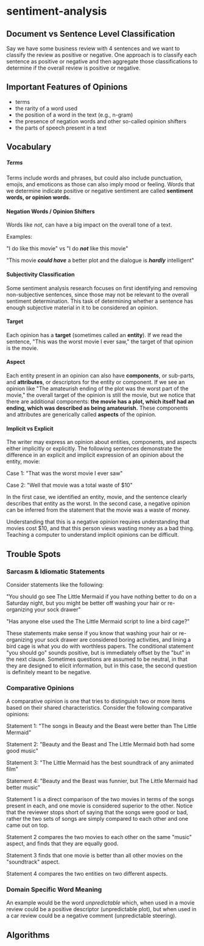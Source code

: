 # sentiment-analysis

## Document vs Sentence Level Classification

Say we have some business review with 4 sentences and we want to classify the review as positive or negative. One approach is to classify each sentence as positive or negative and then aggregate those classifications to determine if the overall review is positive or negative.

## Important Features of Opinions

- terms
- the rarity of a word used
- the position of a word in the text (e.g., n-gram)
- the presence of negation words and other so-called opinion shifters
- the parts of speech present in a text


## Vocabulary

##### Terms

Terms include words and phrases, but could also include punctuation, emojis, and emoticons as those can also imply mood or feeling. Words that we determine indicate positive or negative sentiment are called **sentiment words, or opinion words.**

#### Negation Words / Opinion Shifters

Words like *not*, can have a big impact on the overall tone of a text.

Examples:

"I do like this movie" vs "I do ***not*** like this movie"

"This movie ***could have*** a better plot and the dialogue is ***hardly*** intelligent"

#### Subjectivity Classification

Some sentiment analysis research focuses on first identifying and removing non-subjective sentences, since those may not be relevant to the overall sentiment determination. This task of determining whether a sentence has enough subjective material in it to be considered an opinion.

#### Target

Each opinion has a **target** (sometimes called an **entity**). If we read the sentence, "This was the worst movie I ever saw," the target of that opinion is the movie.

#### Aspect

Each entity present in an opinion can also have **components**, or sub-parts, and **attributes**, or descriptors for the entity or component. If we see an opinion like "The amateurish ending of the plot was the worst part of the movie," the overall target of the opinion is still the movie, but we notice that there are additional components: **the movie has a plot, which itself had an ending, which was described as being amateurish.** These components and attributes are generically called **aspects** of the opinion.

#### Implicit vs Explicit

The writer may express an opinion about entities, components, and aspects either implicitly or explicitly. The following sentences demonstrate the difference in an explicit and implicit expression of an opinion about the entity, movie:

Case 1: "That was the worst movie I ever saw"

Case 2: "Well that movie was a total waste of $10"

In the first case, we identified an entity, movie, and the sentence clearly describes that entity as the worst. In the second case, a negative opinion can be inferred from the statement that the movie was a waste of money.

Understanding that this is a negative opinion requires understanding that movies cost $10, and that this person views wasting money as a bad thing. Teaching a computer to understand implicit opinions can be difficult.

## Trouble Spots

### Sarcasm & Idiomatic Statements

Consider statements like the following:

"You should go see The Little Mermaid if you have nothing better to do on a Saturday night, but you might be better off washing your hair or re-organizing your sock drawer"

"Has anyone else used the The Little Mermaid script to line a bird cage?"

These statements make sense if you know that washing your hair or re-organizing your sock drawer are considered boring activities, and lining a bird cage is what you do with worthless papers. The conditional statement "you should go" sounds positive, but is immediately offset by the "but" in the next clause. Sometimes questions are assumed to be neutral, in that they are designed to elicit information, but in this case, the second question is definitely meant to be negative.

### Comparative Opinions

A comparative opinion is one that tries to distinguish two or more items based on their shared characteristics. Consider the following comparative opinions:

Statement 1: "The songs in Beauty and the Beast were better than The Little Mermaid"

Statement 2: "Beauty and the Beast and The Little Mermaid both had some good music"

Statement 3: "The Little Mermaid has the best soundtrack of any animated film"

Statement 4: "Beauty and the Beast was funnier, but The Little Mermaid had better music"

Statement 1 is a direct comparison of the two movies in terms of the songs present in each, and one movie is considered superior to the other. Notice that the reviewer stops short of saying that the songs were good or bad, rather the two sets of songs are simply compared to each other and one came out on top.

Statement 2 compares the two movies to each other on the same "music" aspect, and finds that they are equally good.

Statement 3 finds that one movie is better than all other movies on the "soundtrack" aspect.

Statement 4 compares the two entities on two different aspects.

### Domain Specific Word Meaning

An example would be the word *unpredictable* which, when used in a movie review could be a positive descriptor (unpredictable plot), but when used in a car review could be a negative comment (unpredictable steering).

## Algorithms
